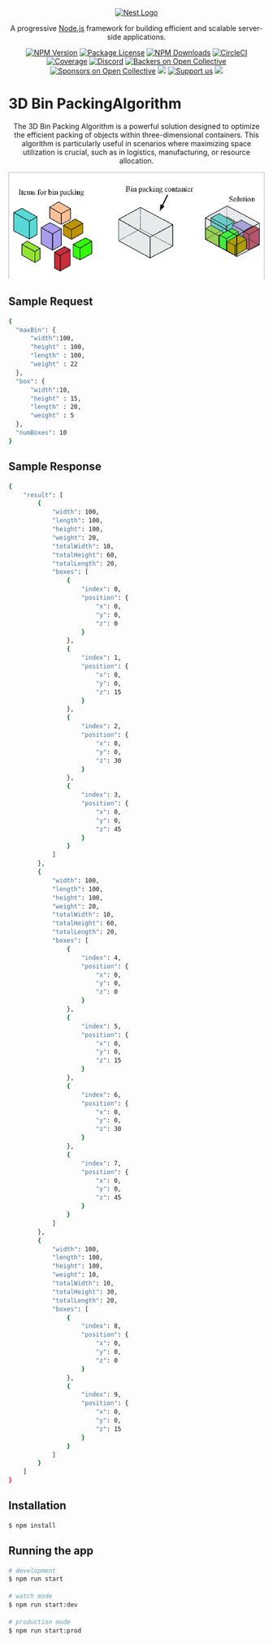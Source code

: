 <p align="center">
  <a href="http://nestjs.com/" target="blank"><img src="https://nestjs.com/img/logo-small.svg" width="200" alt="Nest Logo" /></a>
</p>

[circleci-image]: https://img.shields.io/circleci/build/github/nestjs/nest/master?token=abc123def456
[circleci-url]: https://circleci.com/gh/nestjs/nest

  <p align="center">A progressive <a href="http://nodejs.org" target="_blank">Node.js</a> framework for building efficient and scalable server-side applications.</p>
    <p align="center">
<a href="https://www.npmjs.com/~nestjscore" target="_blank"><img src="https://img.shields.io/npm/v/@nestjs/core.svg" alt="NPM Version" /></a>
<a href="https://www.npmjs.com/~nestjscore" target="_blank"><img src="https://img.shields.io/npm/l/@nestjs/core.svg" alt="Package License" /></a>
<a href="https://www.npmjs.com/~nestjscore" target="_blank"><img src="https://img.shields.io/npm/dm/@nestjs/common.svg" alt="NPM Downloads" /></a>
<a href="https://circleci.com/gh/nestjs/nest" target="_blank"><img src="https://img.shields.io/circleci/build/github/nestjs/nest/master" alt="CircleCI" /></a>
<a href="https://coveralls.io/github/nestjs/nest?branch=master" target="_blank"><img src="https://coveralls.io/repos/github/nestjs/nest/badge.svg?branch=master#9" alt="Coverage" /></a>
<a href="https://discord.gg/G7Qnnhy" target="_blank"><img src="https://img.shields.io/badge/discord-online-brightgreen.svg" alt="Discord"/></a>
<a href="https://opencollective.com/nest#backer" target="_blank"><img src="https://opencollective.com/nest/backers/badge.svg" alt="Backers on Open Collective" /></a>
<a href="https://opencollective.com/nest#sponsor" target="_blank"><img src="https://opencollective.com/nest/sponsors/badge.svg" alt="Sponsors on Open Collective" /></a>
  <a href="https://paypal.me/kamilmysliwiec" target="_blank"><img src="https://img.shields.io/badge/Donate-PayPal-ff3f59.svg"/></a>
    <a href="https://opencollective.com/nest#sponsor"  target="_blank"><img src="https://img.shields.io/badge/Support%20us-Open%20Collective-41B883.svg" alt="Support us"></a>
  <a href="https://twitter.com/nestframework" target="_blank"><img src="https://img.shields.io/twitter/follow/nestframework.svg?style=social&label=Follow"></a>
</p>
  <!--[![Backers on Open Collective](https://opencollective.com/nest/backers/badge.svg)](https://opencollective.com/nest#backer)
  [![Sponsors on Open Collective](https://opencollective.com/nest/sponsors/badge.svg)](https://opencollective.com/nest#sponsor)-->

# 3D Bin PackingAlgorithm

  <p align="center">The 3D Bin Packing Algorithm is a powerful solution designed to optimize the efficient packing of objects within three-dimensional containers. This algorithm is particularly useful in scenarios where maximizing space utilization is crucial, such as in logistics, manufacturing, or resource allocation.</p>
    <p align="center">
    <a ><img src="https://github.com/ChillBroh/3D-Bin-Packing-Algorithm/blob/main/D-bin-packing-problem.png" alt="NPM Version" /></a>
    </p>

## Sample Request

```bash
{
  "maxBin": {
      "width":100,
      "height" : 100,
      "length" : 100,
      "weight" : 22
  },
  "box": {
      "width":10,
      "height" : 15,
      "length" : 20,
      "weight" : 5
  },
  "numBoxes": 10
}
```

## Sample Response

```bash
{
    "result": [
        {
            "width": 100,
            "length": 100,
            "height": 100,
            "weight": 20,
            "totalWidth": 10,
            "totalHeight": 60,
            "totalLength": 20,
            "boxes": [
                {
                    "index": 0,
                    "position": {
                        "x": 0,
                        "y": 0,
                        "z": 0
                    }
                },
                {
                    "index": 1,
                    "position": {
                        "x": 0,
                        "y": 0,
                        "z": 15
                    }
                },
                {
                    "index": 2,
                    "position": {
                        "x": 0,
                        "y": 0,
                        "z": 30
                    }
                },
                {
                    "index": 3,
                    "position": {
                        "x": 0,
                        "y": 0,
                        "z": 45
                    }
                }
            ]
        },
        {
            "width": 100,
            "length": 100,
            "height": 100,
            "weight": 20,
            "totalWidth": 10,
            "totalHeight": 60,
            "totalLength": 20,
            "boxes": [
                {
                    "index": 4,
                    "position": {
                        "x": 0,
                        "y": 0,
                        "z": 0
                    }
                },
                {
                    "index": 5,
                    "position": {
                        "x": 0,
                        "y": 0,
                        "z": 15
                    }
                },
                {
                    "index": 6,
                    "position": {
                        "x": 0,
                        "y": 0,
                        "z": 30
                    }
                },
                {
                    "index": 7,
                    "position": {
                        "x": 0,
                        "y": 0,
                        "z": 45
                    }
                }
            ]
        },
        {
            "width": 100,
            "length": 100,
            "height": 100,
            "weight": 10,
            "totalWidth": 10,
            "totalHeight": 30,
            "totalLength": 20,
            "boxes": [
                {
                    "index": 8,
                    "position": {
                        "x": 0,
                        "y": 0,
                        "z": 0
                    }
                },
                {
                    "index": 9,
                    "position": {
                        "x": 0,
                        "y": 0,
                        "z": 15
                    }
                }
            ]
        }
    ]
}
```

## Installation

```bash
$ npm install
```

## Running the app

```bash
# development
$ npm run start

# watch mode
$ npm run start:dev

# production mode
$ npm run start:prod
```
